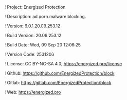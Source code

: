 ! Project: Energized Protection

! Description: ad.porn.malware blocking.

! Version: 6.0.1.20.09.253.12

! Build Version: 20.09.253.12

! Build Date: Wed, 09 Sep 20 12:06:25

! Version Code: 2531206

! License: CC BY-NC-SA 4.0, https://energized.pro/license

! Github: https://github.com/EnergizedProtection/block

! Gitlab: https://gitlab.com/EnergizedProtection/block


! Web: https://energized.pro
